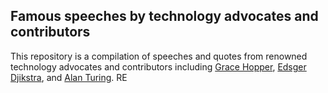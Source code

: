 ## Famous speeches by technology advocates and contributors


This repository is a compilation of speeches and quotes from renowned technology advocates and contributors including [Grace Hopper](https://en.wikipedia.org/wiki/Grace_Hopper), [Edsger Djikstra](https://en.wikipedia.org/wiki/Edsger_W._Dijkstra), and [Alan Turing](https://en.wikipedia.org/wiki/Alan_Turing).
RE
